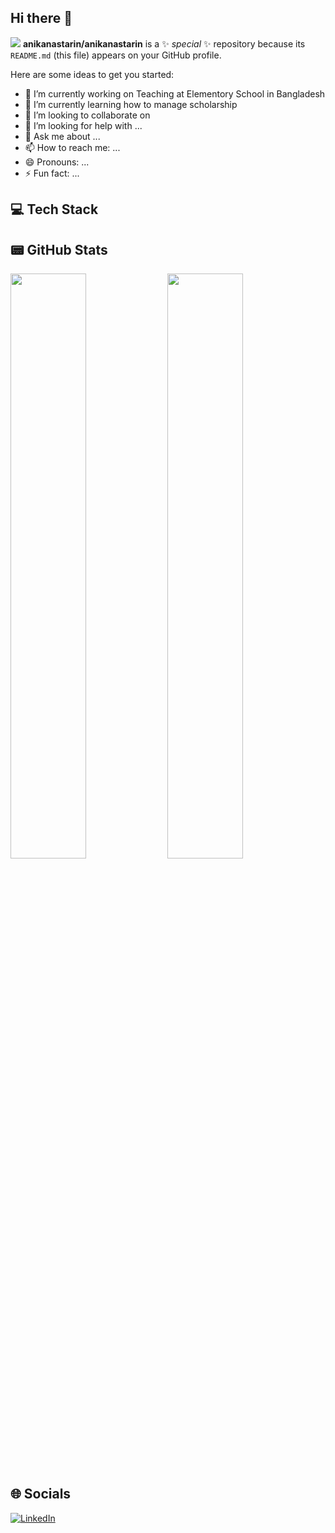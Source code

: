 ## Hi there 👋

![](https://komarev.com/ghpvc/?username=anikanastarin&style=for-the-badge)
**anikanastarin/anikanastarin** is a ✨ _special_ ✨ repository because its `README.md` (this file) appears on your GitHub profile.

Here are some ideas to get you started:

- 🔭 I’m currently working on Teaching at Elementory School in Bangladesh
- 🌱 I’m currently learning how to manage scholarship
- 👯 I’m looking to collaborate on 
- 🤔 I’m looking for help with ...
- 💬 Ask me about ...
- 📫 How to reach me: ...
- 😄 Pronouns: ...
- ⚡ Fun fact: ...

## 💻 Tech Stack


## 📟 GitHub Stats
<p align="left">
	<img width="49%" src="https://github-readme-stats.vercel.app/api?username=anikanastarin&show_icons=true&theme=blueberry" />
	<img width="49%" src="https://github-readme-streak-stats.herokuapp.com/?user=anikanastarin&theme=blueberry" />
</p>

## 🌐 Socials
[![LinkedIn](https://img.shields.io/badge/LinkedIn-0077B5?style=for-the-badge&logo=linkedin&logoColor=white)](https://www.linkedin.com/in/anikanastarin/)
